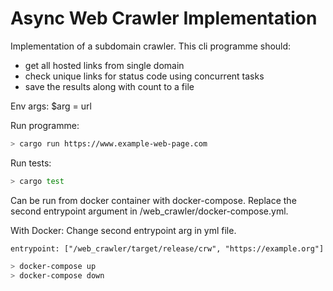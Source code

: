 # Async Web Crawler Implementation

Implementation of a subdomain crawler. This cli programme should:
* get all hosted links from single domain
* check unique links for status code using concurrent tasks
* save the results along with count to a file

Env args:
$arg = url

Run programme:
```sh
> cargo run https://www.example-web-page.com
```

Run tests:
```sh
> cargo test
```

Can be run from docker container with docker-compose. Replace the second entrypoint argument in /web_crawler/docker-compose.yml.

With Docker:
Change second entrypoint arg in yml file.

`entrypoint: ["/web_crawler/target/release/crw", "https://example.org"]`

```sh
> docker-compose up
> docker-compose down
```
